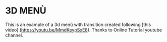 # 3D MENÙ 

This is an example of a 3d menù with transition created following [this video] (https://youtu.be/MmdKeypSxE8). Thanks to Online Tutorial youtube channel. 
